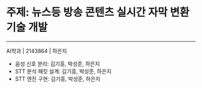 # 주제: 뉴스등 방송 콘텐츠 실시간 자막 변환 기술 개발 
---

AI학과 | 2143864 | 하은지

- 음성 신호 분리: 김기흥, 박성준, 하은지
- STT 분석 패킷 설계: 김기흥, 박성준, 하은지
- STT 엔진 구현: 김기흥, 박성준, 하은지
